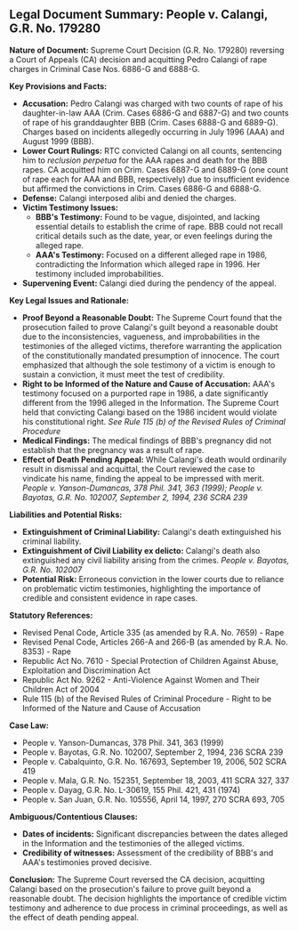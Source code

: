 ## Legal Document Summary: People v. Calangi, G.R. No. 179280

**Nature of Document:** Supreme Court Decision (G.R. No. 179280) reversing a Court of Appeals (CA) decision and acquitting Pedro Calangi of rape charges in Criminal Case Nos. 6886-G and 6888-G.

**Key Provisions and Facts:**

*   **Accusation:** Pedro Calangi was charged with two counts of rape of his daughter-in-law AAA (Crim. Cases 6886-G and 6887-G) and two counts of rape of his granddaughter BBB (Crim. Cases 6888-G and 6889-G). Charges based on incidents allegedly occurring in July 1996 (AAA) and August 1999 (BBB).
*   **Lower Court Rulings:** RTC convicted Calangi on all counts, sentencing him to *reclusion perpetua* for the AAA rapes and death for the BBB rapes. CA acquitted him on Crim. Cases 6887-G and 6889-G (one count of rape each for AAA and BBB, respectively) due to insufficient evidence but affirmed the convictions in Crim. Cases 6886-G and 6888-G.
*   **Defense:** Calangi interposed alibi and denied the charges.
*   **Victim Testimony Issues:**
    *   **BBB's Testimony:** Found to be vague, disjointed, and lacking essential details to establish the crime of rape. BBB could not recall critical details such as the date, year, or even feelings during the alleged rape.
    *   **AAA's Testimony:** Focused on a different alleged rape in 1986, contradicting the Information which alleged rape in 1996. Her testimony included improbabilities.
*   **Supervening Event:** Calangi died during the pendency of the appeal.

**Key Legal Issues and Rationale:**

*   **Proof Beyond a Reasonable Doubt:** The Supreme Court found that the prosecution failed to prove Calangi's guilt beyond a reasonable doubt due to the inconsistencies, vagueness, and improbabilities in the testimonies of the alleged victims, therefore warranting the application of the constitutionally mandated presumption of innocence. The court emphasized that although the sole testimony of a victim is enough to sustain a conviction, it must meet the test of credibility.
*   **Right to be Informed of the Nature and Cause of Accusation:** AAA's testimony focused on a purported rape in 1986, a date significantly different from the 1996 alleged in the Information. The Supreme Court held that convicting Calangi based on the 1986 incident would violate his constitutional right. *See Rule 115 (b) of the Revised Rules of Criminal Procedure*
*   **Medical Findings:** The medical findings of BBB's pregnancy did not establish that the pregnancy was a result of rape.
*   **Effect of Death Pending Appeal:** While Calangi's death would ordinarily result in dismissal and acquittal, the Court reviewed the case to vindicate his name, finding the appeal to be impressed with merit. *People v. Yanson-Dumancas, 378 Phil. 341, 363 (1999); People v. Bayotas, G.R. No. 102007, September 2, 1994, 236 SCRA 239*

**Liabilities and Potential Risks:**

*   **Extinguishment of Criminal Liability:** Calangi's death extinguished his criminal liability.
*   **Extinguishment of Civil Liability ex delicto:** Calangi's death also extinguished any civil liability arising from the crimes. *People v. Bayotas, G.R. No. 102007*
*   **Potential Risk:** Erroneous conviction in the lower courts due to reliance on problematic victim testimonies, highlighting the importance of credible and consistent evidence in rape cases.

**Statutory References:**

*   Revised Penal Code, Article 335 (as amended by R.A. No. 7659) - Rape
*   Revised Penal Code, Articles 266-A and 266-B (as amended by R.A. No. 8353) - Rape
*   Republic Act No. 7610 - Special Protection of Children Against Abuse, Exploitation and Discrimination Act
*   Republic Act No. 9262 - Anti-Violence Against Women and Their Children Act of 2004
*   Rule 115 (b) of the Revised Rules of Criminal Procedure - Right to be Informed of the Nature and Cause of Accusation

**Case Law:**

*   People v. Yanson-Dumancas, 378 Phil. 341, 363 (1999)
*   People v. Bayotas, G.R. No. 102007, September 2, 1994, 236 SCRA 239
*   People v. Cabalquinto, G.R. No. 167693, September 19, 2006, 502 SCRA 419
*   People v. Mala, G.R. No. 152351, September 18, 2003, 411 SCRA 327, 337
*   People v. Dayag, G.R. No. L-30619, 155 Phil. 421, 431 (1974)
*   People v. San Juan, G.R. No. 105556, April 14, 1997, 270 SCRA 693, 705

**Ambiguous/Contentious Clauses:**

*   **Dates of incidents:** Significant discrepancies between the dates alleged in the Information and the testimonies of the alleged victims.
*   **Credibility of witnesses:** Assessment of the credibility of BBB's and AAA's testimonies proved decisive.

**Conclusion:** The Supreme Court reversed the CA decision, acquitting Calangi based on the prosecution's failure to prove guilt beyond a reasonable doubt. The decision highlights the importance of credible victim testimony and adherence to due process in criminal proceedings, as well as the effect of death pending appeal.
